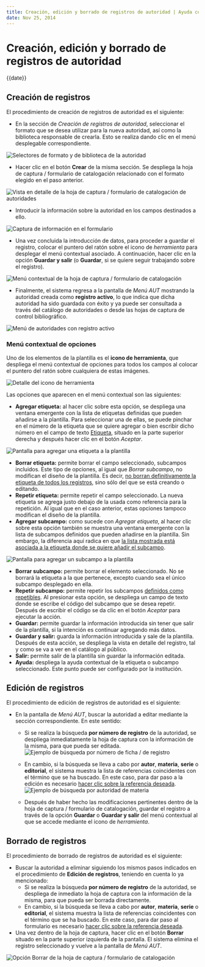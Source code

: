 ```yaml
---
title: Creación, edición y borrado de registros de autoridad | Ayuda contextual de Janium
date: Nov 25, 2014
---
```


# Creación, edición y borrado de registros de autoridad

{{date}}

## Creación de registros

El procedimiento de creación de registros de autoridad es el siguiente:

-   En la sección de *Creación de registros de autoridad*, seleccionar
    el formato que se desea utilizar para la nueva autoridad, así como
    la biblioteca responsable de crearla. Esto se realiza dando clic en
    el menú desplegable correspondiente.

![Selectores de formato y de biblioteca de la autoridad](desplegables_formato_biblioteca.png)

-   Hacer clic en el botón **Crear** de la misma sección. Se despliega
    la hoja de captura / formulario de catalogación relacionado con el
    formato elegido en el paso anterior.

![Vista en detalle de la hoja de captura / formulario de catalogación de autoridades](formulario.png)

-   Introducir la información sobre la autoridad en los campos
    destinados a ello.

![Captura de información en el formulario](formulario_con_info.png)

-   Una vez concluida la introducción de datos, para proceder a guardar
    el registro, colocar el puntero del ratón sobre el icono de
    *herramienta* para desplegar el menú contextual asociado. A
    continuación, hacer clic en la opción **Guardar y salir** (o
    **Guardar**, si se quiere seguir trabajando sobre el registro).

![Menú contextual de la hoja de captura / formulario de catalogación](menu_contextual.png)

-   Finalmente, el sistema regresa a la pantalla de *Menú AUT* mostrando
    la autoridad creada como **registro activo**, lo que indica que
    dicha autoridad ha sido guardada con éxito y ya puede ser consultada
    a través del catálogo de autoridades o desde las hojas de captura de
    control bibliográfico.

![Menú de autoridades con registro activo](menu_AUT_con_registro.png)

### Menú contextual de opciones

Uno de los elementos de la plantilla es el **icono de herramienta**, que
despliega el menú contextual de opciones para todos los campos al
colocar el puntero del ratón sobre cualquiera de estas imágenes.

![Detalle del icono de herramienta](Icono_herramientas.png)

Las opciones que aparecen en el menú contextual son las siguientes:

-   **Agregar etiqueta:** al hacer clic sobre esta opción, se despliega
    una ventana emergente con la lista de etiquetas definidas que pueden
    añadirse a la plantilla. Para seleccionar una de ellas, se puede
    pinchar en el número de la etiqueta que se quiere agregar o bien
    escribir dicho número en el campo de texto <span
    style="text-decoration: underline;">Etiqueta</span>, situado en la
    parte superior derecha y después hacer clic en el botón *Aceptar*.

![Pantalla para agregar una etiqueta a la plantilla](agregar_etiqueta1.png)

-   **Borrar etiqueta:** permite borrar el campo seleccionado, subcampos
    incluidos. Este tipo de opciones, al igual que *Borrar subcampo*, no
    modifican el diseño de la plantilla. Es decir, <span
    style="text-decoration: underline;">no borran definitivamente la
    etiqueta de todos los registros</span>, sino sólo del que se está
    creando o editando.
-   **Repetir etiqueta:** permite repetir el campo seleccionado. La
    nueva etiqueta se agrega justo debajo de la usada como referencia
    para la repetición. Al igual que en el caso anterior, estas opciones
    tampoco modifican el diseño de la plantilla.
-   **Agregar subcampo:** como sucede con *Agregar etiqueta*, al hacer
    clic sobre esta opción también se muestra una ventana emergente con
    la lista de subcampos definidos que pueden añadirse en la plantilla.
    Sin embargo, la diferencia aquí radica en que <span
    style="text-decoration: underline;">la lista mostrada está asociada
    a la etiqueta donde se quiere añadir el subcampo</span>.

![Pantalla para agregar un subcampo a la plantilla](agregar_subcampo1.png)

-   **Borrar subcampo:** permite borrar el elemento seleccionado. No se
    borrará la etiqueta a la que pertenece, excepto cuando sea el único
    subcampo desplegado en ella.
-   **Repetir subcampo:** permite repetir los subcampos <span
    style="text-decoration: underline;">definidos como
    repetibles</span>. Al presionar esta opción, se despliega un campo
    de texto donde se escribe el código del subcampo que se desea
    repetir. Después de escribir el código se da clic en el botón
    *Aceptar* para ejecutar la acción.
-   **Guardar:** permite guardar la información introducida sin tener
    que salir de la plantilla, si la intención es continuar agregando
    más datos.
-   **Guardar y salir:** guarda la información introducida y sale de la
    plantilla. Después de esta acción, se despliega la vista en detalle
    del registro, tal y como se va a ver en el catálogo al público.
-   **Salir:** permite salir de la plantilla sin guardar la información
    editada.
-   **Ayuda:** despliega la ayuda contextual de la etiqueta o subcampo
    seleccionado. Este punto puede ser configurado por la institución.

## Edición de registros

El procedimiento de edición de registros de autoridad es el siguiente:

-   En la pantalla de *Menú AUT*, buscar la autoridad a editar mediante
    la sección correspondiente. En este sentido:
    -   Si se realiza la búsqueda **por número de registro** de la
        autoridad, se despliega inmediatamente la hoja de captura con la
        información de la misma, para que pueda ser editada.  
        ![Ejemplo de búsqueda por número de ficha / de registro](busqueda_numero_ficha.png)

    -   En cambio, si la búsqueda se lleva a cabo por **autor**,
        **materia**, **serie** o **editorial**, el sistema muestra la
        lista de referencias coincidentes con el término que se ha
        buscado. En este caso, para dar paso a la edición es necesario
        <span style="text-decoration: underline;">hacer clic sobre la
        referencia deseada</span>.
        ![Ejemplo de búsqueda por autoridad de materia](busqueda_autoridad_materia.png)  
       
       -   Después de haber hecho las modificaciones pertinentes dentro de la
    hoja de captura / formulario de catalogación, guardar el registro a
    través de la opción **Guardar** o **Guardar y salir** del menú
    contextual al que se accede mediante el icono de *herramienta*.

## Borrado de registros

El procedimiento de borrado de registros de autoridad es el siguiente:

-   Buscar la autoridad a eliminar siguiendo los mismos pasos indicados
    en el procedimiento de **Edición de registros**, teniendo en cuenta
    lo ya mencionado:
    -   Si se realiza la búsqueda **por número de registro** de la
        autoridad, se despliega de inmediato la hoja de captura con la
        información de la misma, para que pueda ser borrada
        directamente.
    -   En cambio, si la búsqueda se lleva a cabo por **autor**,
        **materia**, **serie** o **editorial**, el sistema muestra la
        lista de referencias coincidentes con el término que se ha
        buscado. En este caso, para dar paso al formulario es necesario
        <span style="text-decoration: underline;">hacer clic sobre la
        referencia deseada</span>.
-   Una vez dentro de la hoja de captura, hacer clic en el botón
    **Borrar** situado en la parte superior izquierda de la pantalla. El
    sistema elimina el registro seleccionado y vuelve a la pantalla de
    *Menú AUT*.

![Opción Borrar de la hoja de captura / formulario de catalogación](borrado_registros.png)
